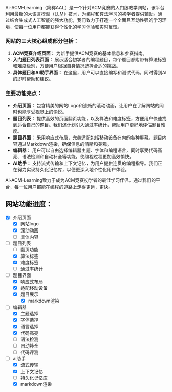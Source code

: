 Ai-ACM-Learning（简称AAL）是一个针对ACM竞赛的入门级教学网站，该平台利用最新的大语言模型（LLM）技术，为编程和算法学习的初学者提供辅助。通过结合生成式人工智能的强大功能，我们致力于打造一个全面且互动性强的学习环境，使每一位用户都能获得个性化的学习体验和实时反馈。

### 网站的三大核心组成部分包括：
1. **ACM竞赛介绍页面：** 为新手提供ACM竞赛的基本信息和参赛指南。
2. **入门题目列表页面：** 展示适合初学者的编程题目，每个题目都附带有算法标签和难度级别，方便用户根据自身情况选择合适的挑战。
3. **具体题目和AI助手界面：** 在这里，用户可以直接编写和测试代码，同时得到AI的即时帮助和建议。

### 主要功能亮点：
- **介绍页面：** 包含精美的网站Logo和流畅的滚动动画，让用户在了解网站的同时也能享受视觉上的愉悦。
- **题目列表：** 提供高效的页面翻页功能，以及算法和难度标签，方便用户快速找到适合自己的题目。我们还计划引入通过率统计，帮助用户更好地评估题目难度。
- **题目界面：** 采用响应式布局，完美适配包括移动设备在内的各种屏幕。题目内容通过Markdown渲染，确保信息的清晰和美观。
- **编辑器：** 用户可以自由选择编辑器主题、字体和编程语言，同时享受代码高亮、语法检测和自动补全等功能，使编程过程更加高效愉快。
- **AI助手：** 支持流式传输和上下文记忆，为用户提供连贯的编程指导。我们正在努力实现持久化记忆库，以便更深入地个性化用户体验。

Ai-ACM-Learning致力于成为ACM竞赛初学者的最佳学习伴侣。通过我们的平台，每一位用户都能在编程的道路上走得更远，更快。

## 网站功能进度：
- [x] 介绍页面
  - [x] 网站logo
  - [x] 滚动动画
  - [ ] 具体内容
- [ ] 题目列表
  - [ ] 翻页功能
  - [x] 算法标签
  - [x] 难度标签
  - [ ] 通过率统计
- [ ] 题目界面
  - [x] 响应式布局
  - [x] 适配移动设备
  - [x] 题目展示
    - [x] markdown渲染
- [ ] 编辑器
  - [x] 主题选择
  - [x] 字体选择
  - [x] 语言选择
  - [x] 代码高亮
  - [ ] 语法检测
  - [ ] 自动补全
  - [ ] 代码评测
- [ ] ai助手
  - [x] 流式传输
  - [x] 上下文记忆
  - [ ] 持久化记忆库
  - [x] markdown渲染